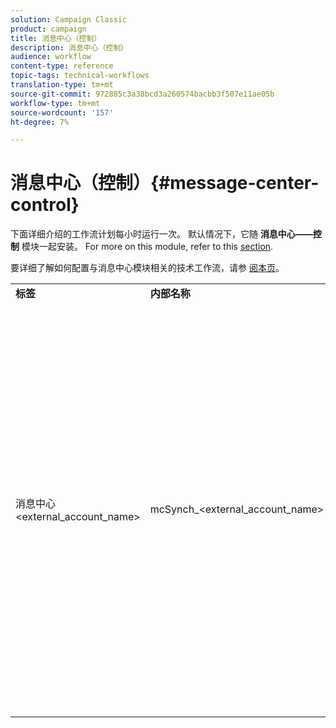 ```yaml
---
solution: Campaign Classic
product: campaign
title: 消息中心（控制）
description: 消息中心（控制）
audience: workflow
content-type: reference
topic-tags: technical-workflows
translation-type: tm+mt
source-git-commit: 972885c3a38bcd3a260574bacbb3f507e11ae05b
workflow-type: tm+mt
source-wordcount: '157'
ht-degree: 7%

---
```



# 消息中心（控制）{#message-center-control}

下面详细介绍的工作流计划每小时运行一次。 默认情况下，它随 **消息中心——控制** 模块一起安装。 For more on this module, refer to this [section](../../message-center/using/about-transactional-messaging.md).

要详细了解如何配置与消息中心模块相关的技术工作流，请参 [阅本页](../../message-center/using/technical-workflows.md)。

<table> 
 <tbody> 
  <tr> 
   <td> <strong>标签</strong><br /> </td> 
   <td> <strong>内部名称</strong><br /> </td> 
   <td> <strong>说明</strong><br /> </td> 
  </tr> 
  <tr> 
   <td> 消息中心&lt;external_account_name&gt;<br /> </td> 
   <td> mcSynch_&lt;external_account_name&gt;<br /> </td> 
   <td> 此工作流：<br /> 
    <ul> 
     <li> <p>恢复操作处理的事件的列表。</p> </li> 
     <li> <p>与NmsBroadLogMsg表同步，以恢复投放消息资格。</p> </li> 
     <li> <p>一旦与NmsBroadLogMsg表的同步完成，将恢复事件投放日志。</p> </li> 
     <li> <p>与NmsTrackingUrl表同步，以恢复投放URL的跟踪。</p> </li> 
     <li> <p>一旦与NmsTrackingUrl表的同步完成，将恢复事件跟踪URL。</p> </li> 
     <li> <p>允许您在发送隔离后每三小时恢复置入投放的所有电子邮件地址。</p> </li> 
    </ul> </td> 
  </tr> 
 </tbody> 
</table>

